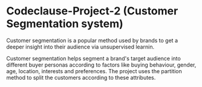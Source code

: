 # Codeclause-Project-2 (Customer Segmentation system)

Customer segmentation is a popular method used by brands to get a deeper insight into their audience via unsupervised learnin.

Customer segmentation helps segment a brand's target audience into different buyer personas according to factors like buying behaviour, gender, age, location, interests and preferences. 
The project uses the partition method to split the customers according to these attributes. 


